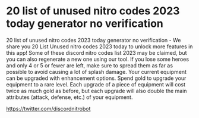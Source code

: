# 20 list of unused nitro codes 2023 today generator no verification

20 list of unused nitro codes 2023 today generator no verification - We share you 20 List Unused nitro codes 2023 today to unlock more features in this app! Some of these discord nitro codes list 2023 may be claimed, but you can also regenerate a new one using our tool. If you lose some heroes and only 4 or 5 or fewer are left, make sure to spread them as far as possible to avoid causing a lot of splash damage. Your current equipment can be upgraded with enhancement options. Spend gold to upgrade your equipment to a rare level. Each upgrade of a piece of equipment will cost twice as much gold as before, but each upgrade will also double the main attributes (attack, defense, etc.) of your equipment.

https://twitter.com/discordnitrobot
